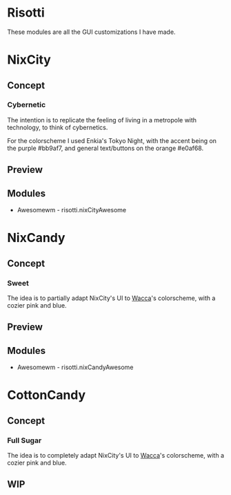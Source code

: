 # Risotti
These modules are all the GUI customizations I have made.
# NixCity
## Concept
### Cybernetic
The intention is to replicate the feeling of living in a metropole with technology, to think of cybernetics.

For the colorscheme I used Enkia's Tokyo Night, with the accent being on the purple #bb9af7, and general text/buttons on the orange #e0af68.
## Preview

## Modules
- Awesomewm - risotti.nixCityAwesome

# NixCandy
## Concept
### Sweet
The idea is to partially adapt NixCity's UI to [Wacca](https://www.pixiv.net/en/users/46612726)'s colorscheme, with a cozier pink and blue.
## Preview

## Modules
- Awesomewm - risotti.nixCandyAwesome

# CottonCandy
## Concept
### Full Sugar
The idea is to completely adapt NixCity's UI to [Wacca](https://www.pixiv.net/en/users/46612726)'s colorscheme, with a cozier pink and blue.
## WIP
